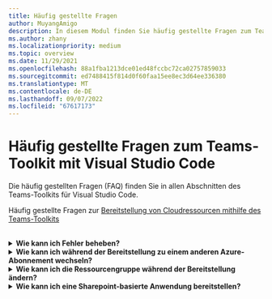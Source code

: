 ```yaml
---
title: Häufig gestellte Fragen
author: MuyangAmigo
description: In diesem Modul finden Sie häufig gestellte Fragen zum Teams-Toolkit mit Visual Studio Code
ms.author: zhany
ms.localizationpriority: medium
ms.topic: overview
ms.date: 11/29/2021
ms.openlocfilehash: 88a1fba1213dce01ed48fccbc72ca02757859033
ms.sourcegitcommit: ed7488415f814d0f60faa15ee8ec3d64ee336380
ms.translationtype: MT
ms.contentlocale: de-DE
ms.lasthandoff: 09/07/2022
ms.locfileid: "67617173"
---
```

# <a name="faq-for-teams-toolkit-using-visual-studio-code"></a>Häufig gestellte Fragen zum Teams-Toolkit mit Visual Studio Code

Die häufig gestellten Fragen (FAQ) finden Sie in allen Abschnitten des Teams-Toolkits für Visual Studio Code.

Häufig gestellte Fragen zur [Bereitstellung von Cloudressourcen mithilfe des Teams-Toolkits](provision.md)

<br>

<details>

<summary><b>Wie kann ich Fehler beheben?</b></summary>

Wenn Sie Fehler mit Teams Toolkit in Visual Studio Code erhalten, können Sie in der Fehlerbenachrichtigung **Hilfe erhalten** auswählen, um zum zugehörigen Dokument zu navigieren. Wenn Sie TeamsFx CLI verwenden, befindet sich am Ende der Fehlermeldung ein Hyperlink, der auf das Hilfedokument verweist. Sie können auch direkt das [Hilfedokument zur Bereitstellung](https://aka.ms/teamsfx-arm-help) anzeigen.

<br>

</details>

<details>

<summary><b>Wie kann ich während der Bereitstellung zu einem anderen Azure-Abonnement wechseln?</b></summary>

1. Wechseln Sie das Abonnement im aktuellen Konto oder melden Sie sich ab und wählen Sie ein neues Abonnement aus.
2. Wenn Sie die aktuelle Umgebung bereits bereitgestellt haben, müssen Sie eine neue Umgebung erstellen und die Bereitstellung durchführen, da ARM das Verschieben von Ressourcen nicht unterstützt.
3. Wenn Sie die aktuelle Umgebung nicht bereitgestellt haben, können Sie die Bereitstellung direkt auslösen.

<br>

</details>

<details>

<summary><b>Wie kann ich die Ressourcengruppe während der Bereitstellung ändern?</b></summary>

Vor der Bereitstellung werden Sie gefragt, ob Sie eine neue Ressourcengruppe erstellen oder eine vorhandene verwenden möchten. Sie können in diesem Schritt einen neuen Ressourcengruppennamen angeben oder einen vorhandenen auswählen.

<br>

</details>

<details>

<summary><b>Wie kann ich eine Sharepoint-basierte Anwendung bereitstellen?</b></summary>

Sie können [SharePoint-basierte Anwendungen bereitstellen](/microsoftteams/platform/sbs-gs-spfx?tabs=vscode%2Cviscode&tutorial-step=4).

> [!NOTE]
> Derzeit verfügt die Erstellung von Teams-Apps mit Sharepoint-Framework mit Teams Toolkit nicht über eine direkte Integration mit Azure, die Inhalte im Dokument gelten nicht für SPFx-basierte Apps.

<br>

</details>
